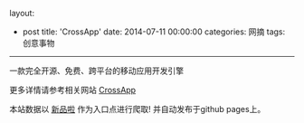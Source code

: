 layout: 
  - post 
title: 'CrossApp' 
date: 2014-07-11 00:00:00 
categories: 网摘 
tags: 创意事物 
---

一款完全开源、免费、跨平台的移动应用开发引擎  

更多详情请参考相关网站 [CrossApp](http://crossapp.9miao.com/)  

本站数据以 [新品啦](http://xinpinla.com/) 作为入口点进行爬取! 并自动发布于github pages上。  
